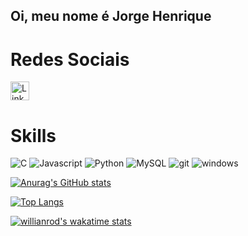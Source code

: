 ## Oi, meu nome é Jorge Henrique

# Redes Sociais
[<img src="https://img.shields.io/badge/LinkedIn-0077B5?style=for-the-badge&logo=linkedin&logoColor=white" alt="LinkedIn" height="30">](https://www.linkedin.com/in/jorge-henrique-nascimento-da-silva-b345591a6)

# Skills
![C](https://img.shields.io/badge/C-00599C?style=for-the-badge&logo=c&logoColor=white)
![Javascript](https://img.shields.io/badge/JavaScript-323330?style=for-the-badge&logo=javascript&logoColor=F7DF1E)
![Python](https://img.shields.io/badge/Python-FFD43B?style=for-the-badge&logo=python&logoColor=blue)
![MySQL](https://img.shields.io/badge/MySQL-005C84?style=for-the-badge&logo=mysql&logoColor=white)
![git](https://img.shields.io/badge/GIT-E44C30?style=for-the-badge&logo=git&logoColor=white)
![windows](https://img.shields.io/badge/Windows-0078D6?style=for-the-badge&logo=windows&logoColor=white)

[![Anurag's GitHub stats](https://github-readme-stats.vercel.app/api?username=jorgehenrique01&show_icons=true&theme=ocean_dark)](https://github.com/anuraghazra/github-readme-stats)

[![Top Langs](https://github-readme-stats.vercel.app/api/top-langs/?username=jorgehenrique01&theme=ocean_dark)](https://github.com/anuraghazra/github-readme-stats)

[![willianrod's wakatime stats](https://github-readme-stats.vercel.app/api/wakatime?username=jorgehenrique01&theme=ocean_dark)](https://github.com/anuraghazra/github-readme-stats)
